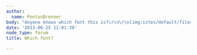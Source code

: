 ```yaml
---
author:
  name: PontusBrenner
body: "Anyone knows which font this is?\r\n\r\n[img:sites/default/files/old-images/ost_5434.jpg]"
date: '2013-06-25 11:01:39'
node_type: forum
title: Which font?

---
```

